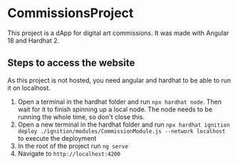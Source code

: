 # CommissionsProject

This project is a dApp for digital art commissions. It was made with Angular 18 and Hardhat 2.

## Steps to access the website
As this project is not hosted, you need angular and hardhat to be able to run it on localhost.

1. Open a terminal in the hardhat folder and run `npx hardhat node`. Then wait for it to finish spinning up a local node. The node needs to be running the whole time, so don't close this.
2. Open a new terminal in the hardhat folder and run `npx hardhat ignition deploy ./ignition/modules/CommissionModule.js --network localhost` to execute the deployment
3. In the root of the project run `ng serve`
4. Navigate to `http://localhost:4200`

